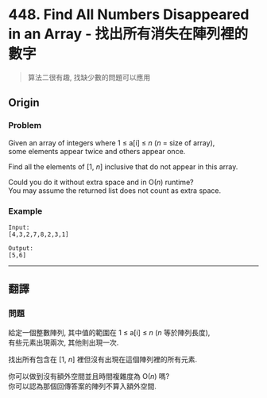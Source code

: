 # 448. Find All Numbers Disappeared in an Array - 找出所有消失在陣列裡的數字

> 算法二很有趣, 找缺少數的問題可以應用

## Origin

### Problem

Given an array of integers where 1 ≤ a[i] ≤ _n_ (_n_ = size of array),  
some elements appear twice and others appear once.

Find all the elements of [1, *n*] inclusive that do not appear in this array.

Could you do it without extra space and in O(_n_) runtime?  
You may assume the returned list does not count as extra space.

### Example

```
Input:
[4,3,2,7,8,2,3,1]

Output:
[5,6]
```

---

## 翻譯

### 問題

給定一個整數陣列, 其中值的範圍在 1 ≤ a[i] ≤ _n_ (_n_ 等於陣列長度),  
有些元素出現兩次, 其他則出現一次.

找出所有包含在 [1, *n*] 裡但沒有出現在這個陣列裡的所有元素.

你可以做到沒有額外空間並且時間複雜度為 O(_n_) 嗎?  
你可以認為那個回傳答案的陣列不算入額外空間.
